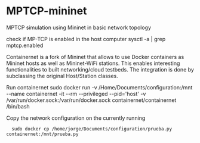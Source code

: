 # MPTCP-mininet
MPTCP simulation using Mininet in basic network topology

check if MP-TCP is enabled in the host computer
      sysctl -a | grep mptcp.enabled

Containernet is a fork of Mininet that allows to use Docker containers as Mininet hosts as well as Mininet-WiFi stations. 
This enables interesting functionalities to built networking/cloud testbeds. The integration is done by subclassing the original Host/Station classes.

Run containernet 
      sudo docker run -v /Home/Documents/configuration:/mnt --name containernet -it --rm --privileged --pid='host' -v /var/run/docker.sock:/var/run/docker.sock containernet/containernet /bin/bash

Copy the network configuration on the currently running 

      sudo docker cp /home/jorge/Documents/configuration/prueba.py containernet:/mnt/prueba.py
